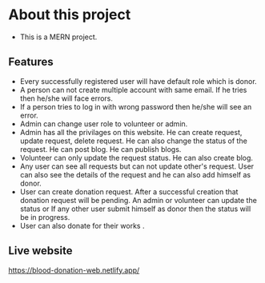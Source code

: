 # About this project
- This is a MERN project.

## Features

- Every successfully registered user will have default role which is donor.
- A person can not create multiple account with same email. If he tries then he/she will face errors.
- If a person tries to log in with wrong password then he/she will see an error.
- Admin can change user role to volunteer or admin.
- Admin has all the privilages on this website. He can create request, update request, delete request. He can also change the status of the request. He can post blog. He can publish blogs.
- Volunteer can only update the request status. He can also create blog.
- Any user can see all requests but can not update other's request. User can also see the details of the request and he can also add himself as donor.
- User can create donation request. After a successful creation that donation request will be pending. An admin or volunteer can update the status or If any other user submit himself as donor then the status will be in progress.
- User can also donate for their works .

## Live website 
https://blood-donation-web.netlify.app/
